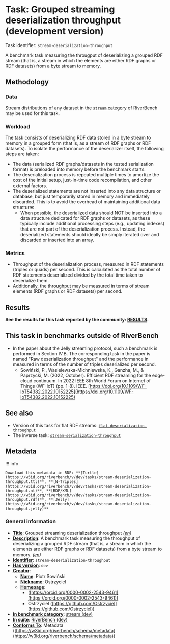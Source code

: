 # Task: Grouped streaming deserialization throughput (development version)

Task identifier: `stream-deserialization-throughput`

A benchmark task measuring the througput of deserializing a grouped RDF stream (that is, a stream in which the elements are either RDF graphs or RDF datasets) from a byte stream to memory.

## Methodology

### Data

Stream distributions of any dataset in the [`stream` category](../../categories/stream/index.md) of RiverBench may be used for this task.

### Workload

The task consists of deserializing RDF data stored in a byte stream to memory in a grouped form (that is, as a stream of RDF graphs or RDF datasets). To isolate the performance of the deserializer itself, the following steps are taken:

- The data (serialized RDF graphs/datasets in the tested serialization format) is preloaded into memory before the benchmark starts.
- The deserialization process is repeated multiple times to amortize the cost of the initial setup, just-in-time code recompilation, and other external factors.
- The deserialized statements are not inserted into any data structure or database, but just temporarily stored in memory and immediately discarded. This is to avoid the overhead of maintaining additional data structures.
    - When possible, the deserialized data should NOT be inserted into a data structure dedicated for RDF graphs or datasets, as these typically include additional processing steps (e.g., updating indexes) that are not part of the deserialization process. Instead, the deserialized statements should ideally be simply iterated over and discarded or inserted into an array.

### Metrics

- Throughput of the deserialization process, measured in RDF statements (triples or quads) per second. This is calculated as the total number of RDF statements deserialized divided by the total time taken to deserialize them.
- Additionally, the throughput may be measured in terms of stream elements (RDF graphs or RDF datasets) per second.

## Results

**See the results for this task reported by the community: [RESULTS](results.md).**

## This task in benchmarks outside of RiverBench

- In the paper about the Jelly streaming protocol, such a benchmark is performed in Section IV.B. The corresponding task in the paper is named "Raw deserialization throughput" and the performance in measured in terms of the number of triples deserialized per second.
    - Sowiński, P., Wasielewska-Michniewska, K., Ganzha, M., & Paprzycki, M. (2022, October). Efficient RDF streaming for the edge-cloud continuum. In 2022 IEEE 8th World Forum on Internet of Things (WF-IoT) (pp. 1-8). IEEE. [https://doi.org/10.1109/WF-IoT54382.2022.10152225](https://doi.org/10.1109/WF-IoT54382.2022.10152225)


## See also

- Version of this task for flat RDF streams: [`flat-deserialization-throughput`](../flat-deserialization-throughput/index.md)
- The inverse task: [`stream-serialization-throughput`](../stream-serialization-throughput/index.md)


## Metadata



!!! info

    Download this metadata in RDF: **[Turtle](https://w3id.org/riverbench/v/dev/tasks/stream-deserialization-throughput.ttl)**, **[N-Triples](https://w3id.org/riverbench/v/dev/tasks/stream-deserialization-throughput.nt)**, **[RDF/XML](https://w3id.org/riverbench/v/dev/tasks/stream-deserialization-throughput.rdf)**, **[Jelly](https://w3id.org/riverbench/v/dev/tasks/stream-deserialization-throughput.jelly)**



### General information

- **<abbr title="A name given to the resource.">Title</abbr>**: Grouped streaming deserialization throughput _(<abbr title="English">en</abbr>)_
- **<abbr title="An account of the resource.">Description</abbr>**: A benchmark task measuring the throughput of deserializing a grouped RDF stream (that is, a stream in which the elements are either RDF graphs or RDF datasets) from a byte stream to memory. _(<abbr title="English">en</abbr>)_
- **<abbr title="An unambiguous reference to the resource within a given context.">Identifier</abbr>**: `stream-deserialization-throughput`
- **<abbr title="Version tag of an artifact">Has version</abbr>**: `dev`
- **<abbr title="An entity responsible for making the resource.">Creator</abbr>**: 
    - **<abbr title="A name for some thing.">Name</abbr>**: Piotr Sowiński
    - **<abbr title="A short informal nickname characterising an agent (includes login identifiers, IRC and other chat nicknames).">Nickname</abbr>**: Ostrzyciel
    - **<abbr title="This axiom needed so that Protege loads DCAT2 without errors.">Homepage</abbr>**:     
        -  ([https://orcid.org/0000-0002-2543-9461](https://orcid.org/0000-0002-2543-9461))
        - Ostrzyciel ([https://github.com/Ostrzyciel](https://github.com/Ostrzyciel))
- **<abbr title="Indicates that the subject (either a task or a profile) is in benchmark category. This property is functional (each task/profile must be in exactly one benchmark category).">In benchmark category</abbr>**: [stream (dev)](https://w3id.org/riverbench/v/dev/categories/stream)
- **<abbr title="Indicates the benchmark suite to which a dataset or profile belongs">In suite</abbr>**: [RiverBench (dev)](https://w3id.org/riverbench/)
- **<abbr title="An established standard to which the described resource conforms.">Conforms To</abbr>**: Metadata ([https://w3id.org/riverbench/schema/metadata](https://w3id.org/riverbench/schema/metadata))


